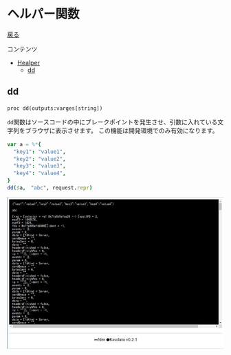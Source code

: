 ヘルパー関数
===
[戻る](../../README.md)

コンテンツ

<!--ts-->
   * [Healper](#healper)
      * [dd](#dd)

<!-- Added by: root, at: Sun Dec 27 18:18:55 UTC 2020 -->

<!--te-->

## dd
```
proc dd(outputs:varges[string])
```

`dd`関数はソースコードの中にブレークポイントを発生させ、引数に入れている文字列をブラウザに表示させます。
この機能は開発環境でのみ有効になります。

```nim
var a = %*{
  "key1": "value1",
  "key2": "value2",
  "key3": "value3",
  "key4": "value4",
}
dd($a,　"abc", request.repr)
```

![dd](../images/helper-dd.jpg)
